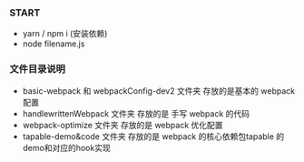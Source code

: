 
### START
- yarn / npm i (安装依赖)
- node filename.js

### 文件目录说明
- basic-webpack 和 webpackConfig-dev2 文件夹 存放的是基本的 webpack 配置
- handlewrittenWebpack 文件夹 存放的是 手写 webpack 的代码
- webpack-optimize 文件夹 存放的是 webpack 优化配置
- tapable-demo&code 文件夹 存放的是 webpack 的核心依赖包tapable 的demo和对应的hook实现
